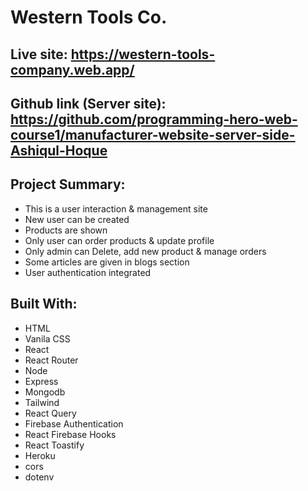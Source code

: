 # Western Tools Co.

## Live site: https://western-tools-company.web.app/

## Github link (Server site): https://github.com/programming-hero-web-course1/manufacturer-website-server-side-Ashiqul-Hoque

## Project Summary:

- This is a user interaction & management site
- New user can be created
- Products are shown
- Only user can order products & update profile
- Only admin can Delete, add new product & manage orders
- Some articles are given in blogs section
- User authentication integrated

## Built With:

- HTML
- Vanila CSS
- React
- React Router
- Node
- Express
- Mongodb
- Tailwind
- React Query
- Firebase Authentication
- React Firebase Hooks
- React Toastify
- Heroku
- cors
- dotenv
